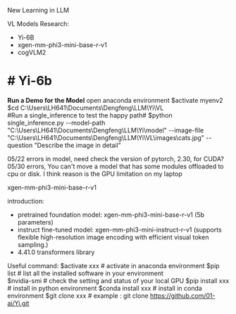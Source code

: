 New Learning in LLM

VL Models Research:
- Yi-6B
- xgen-mm-phi3-mini-base-r-v1
- cogVLM2

# # Yi-6b

**Run a Demo for the Model**
    open anaconda environment
    $activate myenv2 
    $cd C:\Users\LH641\Documents\Dengfeng\LLM\Yi\VL   
    #Run a single_inference to test the happy path#
    $python single_inference.py --model-path "C:\Users\LH641\Documents\Dengfeng\LLM\Yi\model" --image-file "C:\Users\LH641\Documents\Dengfeng\LLM\Yi\VL\images\cats.jpg" --question "Describe the image in detail"

05/22 errors in model, need check the version of pytorch, 2.30, for CUDA?
05/30 errors, You can't move a model that has some modules offloaded to cpu or disk. I think reason is the GPU limitation on my laptop

xgen-mm-phi3-mini-base-r-v1

introduction:
-  pretrained foundation model: xgen-mm-phi3-mini-base-r-v1 (5b parameters)
-  instruct fine-tuned model: xgen-mm-phi3-mini-instruct-r-v1 (supports flexible high-resolution image encoding with efficient visual token sampling.)
- 4.41.0 transformers library




Useful command:
    $activate xxx       # activate in anaconda environment
    $pip list           # list all the installed software in your environment    
    $nvidia-smi         # check the setting and status of your local GPU
    $pip install xxx    # install in python environment
    $conda install xxx  # install in conda environment
    $git clone xxx      # example : git clone https://github.com/01-ai/Yi.git